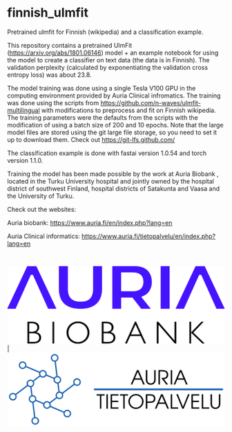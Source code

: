 # finnish_ulmfit
Pretrained ulmfit for Finnish (wikipedia) and a classification example.

This repository contains a pretrained UlmFit (https://arxiv.org/abs/1801.06146) model + an example notebook for using the model to create a classifier on text data (the data is in Finnish). The validation perplexity (calculated by exponentiating the validation cross entropy loss) was about 23.8. 

The model training was done using a single Tesla V100 GPU in the computing environment provided by Auria Clinical infromatics. The training was done using the scripts from https://github.com/n-waves/ulmfit-multilingual with modifications to preprocess and fit on Finnish wikipedia. The training parameters were the defaults from the scripts with the modification of using a batch size of 200 and 10 epochs. Note that the large model files are stored using the git large file storage, so you need to set it up to download them. Check out https://git-lfs.github.com/

The classification example is done with fastai version 1.0.54 and torch version 1.1.0. 

Training the model has been made possible by the work at Auria Biobank , located in the Turku University hospital and jointly owned by the hospital district of southwest Finland, hospital districts of Satakunta and Vaasa and the University of Turku.

Check out the websites: 

Auria biobank: https://www.auria.fi/en/index.php?lang=en

Auria Clinical informatics: https://www.auria.fi/tietopalvelu/en/index.php?lang=en
<pre>

</pre>

![Auria Biobank](/images/Logo_AURIA_2013_ENG.jpg) | ![Auria Biobank](/images/auria-tietopalvelu-matala.png)

